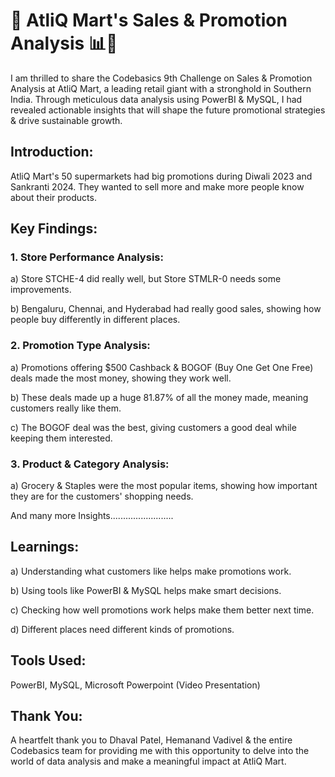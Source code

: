 # 🚀 AtliQ Mart's Sales & Promotion Analysis 📊💼

I am thrilled to share the Codebasics 9th Challenge on Sales & Promotion Analysis at AtliQ Mart, a leading retail giant with a stronghold in Southern India. Through meticulous data analysis using PowerBI & MySQL, I had revealed actionable insights that will shape the future promotional strategies & drive sustainable growth.

## Introduction: 

AtliQ Mart's 50 supermarkets had big promotions during Diwali 2023 and Sankranti 2024. They wanted to sell more and make more people know about their products.



## Key Findings:

### 1. Store Performance Analysis:

a) Store STCHE-4 did really well, but Store STMLR-0 needs some improvements.

b) Bengaluru, Chennai, and Hyderabad had really good sales, showing how people buy differently in different places.

### 2. Promotion Type Analysis:

a) Promotions offering $500 Cashback & BOGOF (Buy One Get One Free) deals made the most money, showing they work well.

b) These deals made up a huge 81.87% of all the money made, meaning customers really like them.

c) The BOGOF deal was the best, giving customers a good deal while keeping them interested.

### 3. Product & Category Analysis:

a) Grocery & Staples were the most popular items, showing how important they are for the customers' shopping needs.

And many more Insights......................... 



## Learnings:

a) Understanding what customers like helps make promotions work.

b) Using tools like PowerBI & MySQL helps make smart decisions.

c) Checking how well promotions work helps make them better next time.

d) Different places need different kinds of promotions.


## Tools Used: 
PowerBI, MySQL, Microsoft Powerpoint (Video Presentation)



## Thank You: 

A heartfelt thank you to Dhaval Patel, Hemanand Vadivel & the entire Codebasics team for providing me with this opportunity to delve into the world of data analysis and make a meaningful impact at AtliQ Mart.

 
